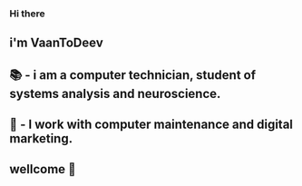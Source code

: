 ### Hi there 
## i'm VaanToDeev 
## :books: - i am a computer technician, student of systems analysis and neuroscience.
## :wrench: - I work with computer maintenance and digital marketing.
## wellcome 👋
